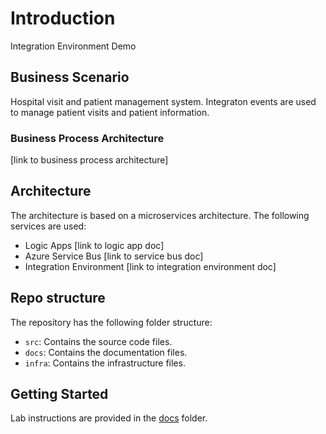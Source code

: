 # Introduction
Integration Environment Demo

## Business Scenario
Hospital visit and patient management system.  Integraton events are used to manage patient visits and patient information.

### Business Process Architecture
[link to business process architecture]

## Architecture
The architecture is based on a microservices architecture.  The following services are used:

- Logic Apps [link to logic app doc]
- Azure Service Bus [link to service bus doc]
- Integration Environment [link to integration environment doc]

## Repo structure
The repository has the following folder structure:

- `src`: Contains the source code files.
- `docs`: Contains the documentation files.
- `infra`: Contains the infrastructure files.

## Getting Started
Lab instructions are provided in the [docs](./docs/labs/readme.md) folder.
